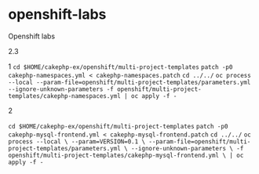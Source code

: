 # openshift-labs
Openshift labs

2.3

1
`cd $HOME/cakephp-ex/openshift/multi-project-templates`
`patch -p0 cakephp-namespaces.yml < cakephp-namespaces.patch`
`cd ../../`
`oc process --local --param-file=openshift/multi-project-templates/parameters.yml --ignore-unknown-parameters -f openshift/multi-project-templates/cakephp-namespaces.yml | oc apply -f -`

2

`cd $HOME/cakephp-ex/openshift/multi-project-templates`
`patch -p0 cakephp-mysql-frontend.yml < cakephp-mysql-frontend.patch`
`cd ../../`
`oc process --local \
--param=VERSION=0.1 \
--param-file=openshift/multi-project-templates/parameters.yml \
--ignore-unknown-parameters \
-f openshift/multi-project-templates/cakephp-mysql-frontend.yml \
| oc apply -f -`

